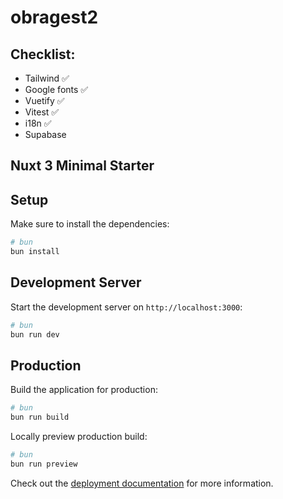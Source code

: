 # obragest2
## Checklist:
 - Tailwind ✅
 - Google fonts ✅
 - Vuetify ✅
 - Vitest ✅
 - i18n ✅
 - Supabase


## Nuxt 3 Minimal Starter

## Setup

Make sure to install the dependencies:

```bash
# bun
bun install
```

## Development Server

Start the development server on `http://localhost:3000`:

```bash
# bun
bun run dev
```

## Production

Build the application for production:

```bash
# bun
bun run build
```

Locally preview production build:

```bash
# bun
bun run preview
```

Check out the [deployment documentation](https://nuxt.com/docs/getting-started/deployment) for more information.


